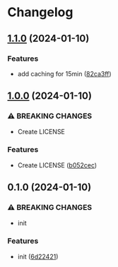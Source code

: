 # Changelog

## [1.1.0](https://github.com/dattito/ical-merger/compare/v1.0.0...v1.1.0) (2024-01-10)


### Features

* add caching for 15min ([82ca3ff](https://github.com/dattito/ical-merger/commit/82ca3ff6c679fa5a35f58abbb421b40f18654380))

## [1.0.0](https://github.com/dattito/ical-merger/compare/v0.1.0...v1.0.0) (2024-01-10)


### ⚠ BREAKING CHANGES

* Create LICENSE

### Features

* Create LICENSE ([b052cec](https://github.com/dattito/ical-merger/commit/b052cec8e82b689cc7a2c82efbba64569a672baa))

## 0.1.0 (2024-01-10)


### ⚠ BREAKING CHANGES

* init

### Features

* init ([6d22421](https://github.com/dattito/ical-merger/commit/6d22421e50a30b12e64dea5dfd2842349d657f8b))
